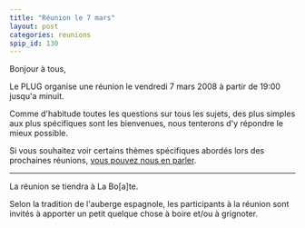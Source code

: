 ```yaml
---
title: "Réunion le 7 mars"
layout: post
categories: reunions
spip_id: 130
---
```

Bonjour à tous,

Le PLUG organise une réunion le vendredi 7 mars 2008 à partir de 19:00 jusqu'a minuit.

Comme d'habitude toutes les questions sur tous les sujets, des plus simples aux plus spécifiques sont les bienvenues, nous tenterons d'y répondre le mieux possible.

Si vous souhaitez voir certains thèmes spécifiques abordés lors des prochaines réunions, [vous pouvez nous en parler](/contact.html).

----
La réunion se tiendra à La Bo\[a\]te.

Selon la tradition de l'auberge espagnole, les participants à la réunion sont invités à apporter un petit quelque chose à boire et/ou à grignoter.